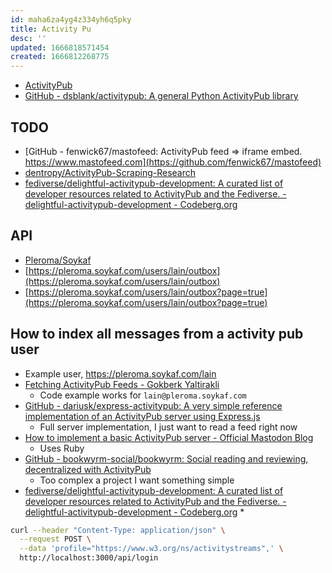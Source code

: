 ```yaml
---
id: maha6za4yg4z334yh6q5pky
title: Activity Pu
desc: ''
updated: 1666818571454
created: 1666812268775
---
```


* [ActivityPub](https://www.w3.org/TR/activitypub/)
* [GitHub - dsblank/activitypub: A general Python ActivityPub library](https://github.com/dsblank/activitypub)

## TODO

* [GitHub - fenwick67/mastofeed: ActivityPub feed => iframe embed. https://www.mastofeed.com](https://github.com/fenwick67/mastofeed)
* [dentropy/ActivityPub-Scraping-Research](https://github.com/dentropy/ActivityPub-Scraping-Research)
* [fediverse/delightful-activitypub-development: A curated list of developer resources related to ActivityPub and the Fediverse. - delightful-activitypub-development - Codeberg.org](https://codeberg.org/fediverse/delightful-activitypub-development/#user-content-frameworks)

## API

* [Pleroma/Soykaf](https://pleroma.soykaf.com/lain)
* [https://pleroma.soykaf.com/users/lain/outbox](https://pleroma.soykaf.com/users/lain/outbox)
* [https://pleroma.soykaf.com/users/lain/outbox?page=true](https://pleroma.soykaf.com/users/lain/outbox?page=true)

## How to index all messages from a activity pub user 

* Example user, https://pleroma.soykaf.com/lain
* [Fetching ActivityPub Feeds - Gokberk Yaltirakli](https://www.gkbrk.com/2018/06/fetching-activitypub-feeds/)
  * Code example works for `lain@pleroma.soykaf.com`
* [GitHub - dariusk/express-activitypub: A very simple reference implementation of an ActivityPub server using Express.js](https://github.com/dariusk/express-activitypub)
  * Full server implementation, I just want to read a feed right now
* [How to implement a basic ActivityPub server - Official Mastodon Blog](https://blog.joinmastodon.org/2018/06/how-to-implement-a-basic-activitypub-server/)
  * Uses Ruby
* [GitHub - bookwyrm-social/bookwyrm: Social reading and reviewing, decentralized with ActivityPub](https://github.com/bookwyrm-social/bookwyrm)
  * Too complex a project I want something simple
* [fediverse/delightful-activitypub-development: A curated list of developer resources related to ActivityPub and the Fediverse. - delightful-activitypub-development - Codeberg.org](https://codeberg.org/fediverse/delightful-activitypub-development/)
  * 
``` bash
curl --header "Content-Type: application/json" \
  --request POST \
  --data 'profile="https://www.w3.org/ns/activitystreams",' \
  http://localhost:3000/api/login
```